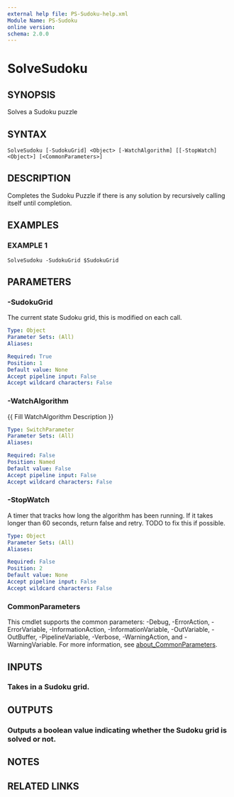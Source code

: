 ```yaml
---
external help file: PS-Sudoku-help.xml
Module Name: PS-Sudoku
online version:
schema: 2.0.0
---
```


# SolveSudoku

## SYNOPSIS
Solves a Sudoku puzzle

## SYNTAX

```
SolveSudoku [-SudokuGrid] <Object> [-WatchAlgorithm] [[-StopWatch] <Object>] [<CommonParameters>]
```

## DESCRIPTION
Completes the Sudoku Puzzle if there is any solution by recursively calling itself until completion.

## EXAMPLES

### EXAMPLE 1
```
SolveSudoku -SudokuGrid $SudokuGrid
```

## PARAMETERS

### -SudokuGrid
The current state Sudoku grid, this is modified on each call.

```yaml
Type: Object
Parameter Sets: (All)
Aliases:

Required: True
Position: 1
Default value: None
Accept pipeline input: False
Accept wildcard characters: False
```

### -WatchAlgorithm
{{ Fill WatchAlgorithm Description }}

```yaml
Type: SwitchParameter
Parameter Sets: (All)
Aliases:

Required: False
Position: Named
Default value: False
Accept pipeline input: False
Accept wildcard characters: False
```

### -StopWatch
A timer that tracks how long the algorithm has been running.
If it takes longer than 60 seconds, return false and retry.
TODO to fix this if possible.

```yaml
Type: Object
Parameter Sets: (All)
Aliases:

Required: False
Position: 2
Default value: None
Accept pipeline input: False
Accept wildcard characters: False
```

### CommonParameters
This cmdlet supports the common parameters: -Debug, -ErrorAction, -ErrorVariable, -InformationAction, -InformationVariable, -OutVariable, -OutBuffer, -PipelineVariable, -Verbose, -WarningAction, and -WarningVariable. For more information, see [about_CommonParameters](http://go.microsoft.com/fwlink/?LinkID=113216).

## INPUTS

### Takes in a Sudoku grid.
## OUTPUTS

### Outputs a boolean value indicating whether the Sudoku grid is solved or not.
## NOTES

## RELATED LINKS
